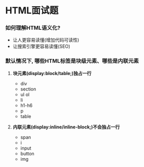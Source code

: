 # HTML面试题
### 如何理解HTML语义化?
   - 让人更容易读懂(增加代码可读性)
   - 让搜索引擎更容易读懂(SEO)

### 默认情况下, 哪些HTML标签是块级元素、哪些是内联元素
1. **块元素(display:block/table;)独占一行**

   - div
   - section
   - ul ol
   - li
   - h1-h6
   - p
   - table
2. **内联元素(display:inline/inline-block;)不会独占一行**

   - span
   - i
   - input
   - button
   - img